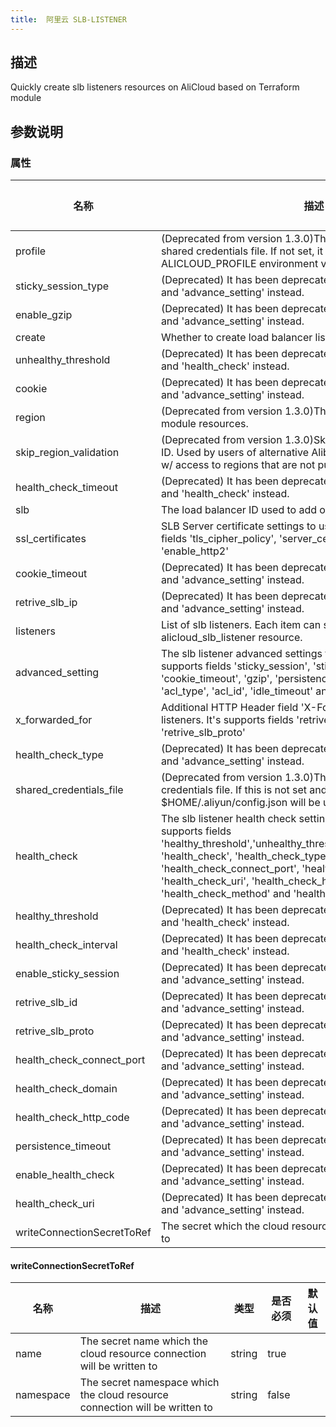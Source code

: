 ```yaml
---
title:  阿里云 SLB-LISTENER
---
```


## 描述

Quickly create slb listeners resources on AliCloud based on Terraform module

## 参数说明


### 属性

 名称 | 描述 | 类型 | 是否必须 | 默认值 
 ------------ | ------------- | ------------- | ------------- | ------------- 
 profile | (Deprecated from version 1.3.0)The profile name as set in the shared credentials file. If not set, it will be sourced from the ALICLOUD_PROFILE environment variable. | string | false |  
 sticky_session_type | (Deprecated) It has been deprecated from 1.2.0, use 'listeners' and 'advance_setting' instead. | string | false |  
 enable_gzip | (Deprecated) It has been deprecated from 1.2.0, use 'listeners' and 'advance_setting' instead. | bool | false |  
 create | Whether to create load balancer listeners. | bool | false |  
 unhealthy_threshold | (Deprecated) It has been deprecated from 1.2.0, use 'listeners' and 'health_check' instead. | number | false |  
 cookie | (Deprecated) It has been deprecated from 1.2.0, use 'listeners' and 'advance_setting' instead. | string | false |  
 region | (Deprecated from version 1.3.0)The region used to launch this module resources. | string | false |  
 skip_region_validation | (Deprecated from version 1.3.0)Skip static validation of region ID. Used by users of alternative AlibabaCloud-like APIs or users w/ access to regions that are not public (yet). | bool | false |  
 health_check_timeout | (Deprecated) It has been deprecated from 1.2.0, use 'listeners' and 'health_check' instead. | number | false |  
 slb | The load balancer ID used to add one or more listeners. | string | false |  
 ssl_certificates | SLB Server certificate settings to use on listeners. It's supports fields 'tls_cipher_policy', 'server_certificate_id' and 'enable_http2' | map(string) | false |  
 cookie_timeout | (Deprecated) It has been deprecated from 1.2.0, use 'listeners' and 'advance_setting' instead. | number | false |  
 retrive_slb_ip | (Deprecated) It has been deprecated from 1.2.0, use 'listeners' and 'advance_setting' instead. | bool | false |  
 listeners | List of slb listeners. Each item can set all or part fields of alicloud_slb_listener resource. | list(map(string)) | false |  
 advanced_setting | The slb listener advanced settings to use on listeners. It's supports fields 'sticky_session', 'sticky_session_type', 'cookie', 'cookie_timeout', 'gzip', 'persistence_timeout', 'acl_status', 'acl_type', 'acl_id', 'idle_timeout' and 'request_timeout'. | map(string) | false |  
 x_forwarded_for | Additional HTTP Header field 'X-Forwarded-For' to use on listeners. It's supports fields 'retrive_slb_ip', 'retrive_slb_id' and 'retrive_slb_proto' | map(bool) | false |  
 health_check_type | (Deprecated) It has been deprecated from 1.2.0, use 'listeners' and 'advance_setting' instead. | string | false |  
 shared_credentials_file | (Deprecated from version 1.3.0)This is the path to the shared credentials file. If this is not set and a profile is specified, $HOME/.aliyun/config.json will be used. | string | false |  
 health_check | The slb listener health check settings to use on listeners. It's supports fields 'healthy_threshold','unhealthy_threshold','health_check_timeout', 'health_check', 'health_check_type', 'health_check_connect_port', 'health_check_domain', 'health_check_uri', 'health_check_http_code', 'health_check_method' and 'health_check_interval' | map(string) | false |  
 healthy_threshold | (Deprecated) It has been deprecated from 1.2.0, use 'listeners' and 'health_check' instead. | number | false |  
 health_check_interval | (Deprecated) It has been deprecated from 1.2.0, use 'listeners' and 'health_check' instead. | number | false |  
 enable_sticky_session | (Deprecated) It has been deprecated from 1.2.0, use 'listeners' and 'advance_setting' instead. | bool | false |  
 retrive_slb_id | (Deprecated) It has been deprecated from 1.2.0, use 'listeners' and 'advance_setting' instead. | bool | false |  
 retrive_slb_proto | (Deprecated) It has been deprecated from 1.2.0, use 'listeners' and 'advance_setting' instead. | bool | false |  
 health_check_connect_port | (Deprecated) It has been deprecated from 1.2.0, use 'listeners' and 'advance_setting' instead. | string | false |  
 health_check_domain | (Deprecated) It has been deprecated from 1.2.0, use 'listeners' and 'advance_setting' instead. | string | false |  
 health_check_http_code | (Deprecated) It has been deprecated from 1.2.0, use 'listeners' and 'advance_setting' instead. | string | false |  
 persistence_timeout | (Deprecated) It has been deprecated from 1.2.0, use 'listeners' and 'advance_setting' instead. | number | false |  
 enable_health_check | (Deprecated) It has been deprecated from 1.2.0, use 'listeners' and 'advance_setting' instead. | bool | false |  
 health_check_uri | (Deprecated) It has been deprecated from 1.2.0, use 'listeners' and 'advance_setting' instead. | string | false |  
 writeConnectionSecretToRef | The secret which the cloud resource connection will be written to | [writeConnectionSecretToRef](#writeConnectionSecretToRef) | false |  


#### writeConnectionSecretToRef

 名称 | 描述 | 类型 | 是否必须 | 默认值 
 ------------ | ------------- | ------------- | ------------- | ------------- 
 name | The secret name which the cloud resource connection will be written to | string | true |  
 namespace | The secret namespace which the cloud resource connection will be written to | string | false |  
